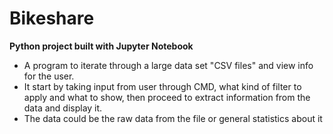 # Bikeshare
**Python project built with Jupyter Notebook**

- A program to iterate through a large data set "CSV files" and view info for the user.
- It start by taking input from user through CMD, what kind of filter to apply and what to show, then proceed to extract information from the data and display it.
- The data could be the raw data from the file or general statistics about it
